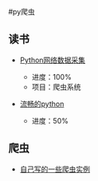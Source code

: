 #py爬虫

## 读书
- [Python网络数据采集](https://github.com/wkd-lidashuang/py-/tree/master/Web%20Scrapying%20with%20Python)
	- 进度：100%
	- 项目：爬虫系统

- [流畅的python](https://github.com/wkd-lidashuang/py-/tree/master/Fluent%20Python)
	- 进度：50%


## 爬虫
- [自己写的一些爬虫实例](https://github.com/wkd-lidashuang/py-/tree/master/spiders)
